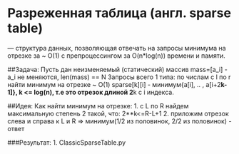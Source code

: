 # Разреженная таблица (англ. sparse table)
— структура данных, позволяющая отвечать на запросы минимума на отрезке за ~ O(1) 
с препроцессингом за O(n*log(n)) времени и памяти.

##Задача:
      Пусть дан неизменяемый (статический) массив mass=[a_i] - a_i не меняются, len(mass) == N
      Запросы всего 1 типа: по числам с l по r найти минимум на отрезке  ~ O(1)
      sparse[k][i] - минимум{a[i], .. , a[i+2**k-1]}, k <= log(n), т.е это отрезок длиной 2**k с i индекса.
      
##Идея:
      Как найти минимум на отрезке:
            1. с L по R найдем максимальную степень 2 такой, что: 2**k<=R-L+1
            2. приложим отрезок слева и справа к L и R
                  => минимум(1/2 из половинок, 2/2 из половинок) - ответ

###Результат:
    1. ClassicSparseTable.py